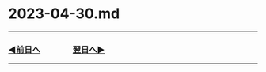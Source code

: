 # 2023-04-30.md

---
### [◀️前日へ](https://github.com/yuasys/chatty-journal/blob/main/2023/04/2023-04-29.md)&emsp;&emsp;&emsp;&emsp;[翌日へ▶️](https://github.com/yuasys/chatty-journal/blob/main/2023/05/2023-05-01.md)
---
